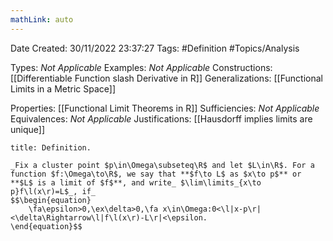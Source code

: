 ```yaml
---
mathLink: auto
---
```


<div class="topSpace"></div>

Date Created: 30/11/2022 23:37:27
Tags: #Definition #Topics/Analysis

Types: _Not Applicable_
Examples: _Not Applicable_
Constructions: [[Differentiable Function slash Derivative in R]]
Generalizations: [[Functional Limits in a Metric Space]]

Properties: [[Functional Limit Theorems in R]]
Sufficiencies: _Not Applicable_
Equivalences: _Not Applicable_
Justifications: [[Hausdorff implies limits are unique]]

``` ad-Definition
title: Definition.

_Fix a cluster point $p\in\Omega\subseteq\R$ and let $L\in\R$. For a function $f:\Omega\to\R$, we say that **$f\to L$ as $x\to p$** or **$L$ is a limit of $f$**, and write_ $\lim\limits_{x\to p}f\l(x\r)=L$_, if_
$$\begin{equation}
    \fa\epsilon>0,\ex\delta>0,\fa x\in\Omega:0<\l|x-p\r|<\delta\Rightarrow\l|f\l(x\r)-L\r|<\epsilon.
\end{equation}$$

```

